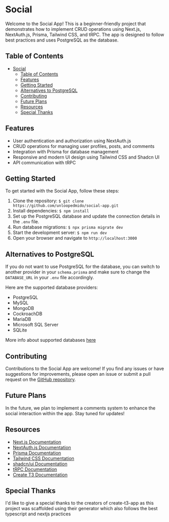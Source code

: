 # Social

Welcome to the Social App! This is a beginner-friendly project that demonstrates how to implement CRUD operations using Next.js, NextAuth.js, Prisma, Tailwind CSS, and tRPC. The app is designed to follow best practices and uses PostgreSQL as the database.

## Table of Contents

- [Social](#social)
  - [Table of Contents](#table-of-contents)
  - [Features](#features)
  - [Getting Started](#getting-started)
  - [Alternatives to PostgreSQL](#alternatives-to-postgresql)
  - [Contributing](#contributing)
  - [Future Plans](#future-plans)
  - [Resources](#resources)
  - [Special Thanks](#special-thanks)

## Features

- User authentication and authorization using NextAuth.js
- CRUD operations for managing user profiles, posts, and comments
- Integration with Prisma for database management
- Responsive and modern UI design using Tailwind CSS and Shadcn UI
- API communication with tRPC

## Getting Started

To get started with the Social App, follow these steps:

1. Clone the repository: `$ git clone https://github.com/unloopedmido/social-app.git`
2. Install dependencies: `$ npm install`
3. Set up the PostgreSQL database and update the connection details in the `.env` file.
4. Run database migrations: `$ npx prisma migrate dev`
5. Start the development server: `$ npm run dev`
6. Open your browser and navigate to `http://localhost:3000`

## Alternatives to PostgreSQL
If you do not want to use PostgreSQL for the database, you can switch to another provider in your `schema.prisma` and make sure to change the `DATABASE_URL` in your `.env` file accordingly.

Here are the supported database providers:
- PostgreSQL
- MySQL
- MongoDB
- CockroachDB
- MariaDB
- Microsoft SQL Server
- SQLite

More info about supported databases [here](https://www.prisma.io/docs/orm/reference/supported-databases)

## Contributing

Contributions to the Social App are welcome! If you find any issues or have suggestions for improvements, please open an issue or submit a pull request on the [GitHub repository](https://github.com/unloopedmido/social-app).

## Future Plans

In the future, we plan to implement a comments system to enhance the social interaction within the app. Stay tuned for updates!

## Resources

- [Next.js Documentation](https://nextjs.org/docs)
- [NextAuth.js Documentation](https://next-auth.js.org/getting-started/introduction)
- [Prisma Documentation](https://prisma.io/docs)
- [Tailwind CSS Documentation](https://tailwindcss.com/docs)
- [shadcn/ui Documentation](https://ui.shadcn.com/docs)
- [tRPC Documentation](https://trpc.io/docs)
- [Create T3 Documentation](https://create.t3.gg/en/introduction)

## Special Thanks
I'd like to give a special thanks to the creators of create-t3-app as this project was scaffolded using their generator which also follows the best typescript and nextjs practices